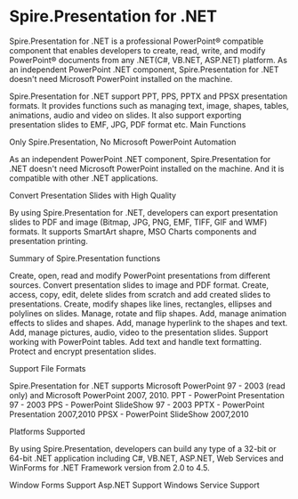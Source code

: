 Spire.Presentation for .NET
==================

Spire.Presentation for .NET is a professional PowerPoint® compatible component that enables developers to create, read, write, and modify PowerPoint® documents from any .NET(C#, VB.NET, ASP.NET) platform. As an independent PowerPoint .NET component, Spire.Presentation for .NET doesn't need Microsoft PowerPoint installed on the machine.

Spire.Presentation for .NET support PPT, PPS, PPTX and PPSX presentation formats. It provides functions such as managing text, image, shapes, tables, animations, audio and video on slides. It also support exporting presentation slides to EMF, JPG, PDF format etc.
Main Functions

Only Spire.Presentation, No Microsoft PowerPoint Automation

As an independent PowerPoint .NET component, Spire.Presentation for .NET doesn't need Microsoft PowerPoint installed on the machine. And it is compatible with other .NET applications.

Convert Presentation Slides with High Quality

By using Spire.Presentation for .NET, developers can export presentation slides to PDF and image (Bitmap, JPG, PNG, EMF, TIFF, GIF and WMF) formats. It supports SmartArt shapre, MSO Charts components and presentation printing.

Summary of Spire.Presentation functions

Create, open, read and modify PowerPoint presentations from different sources.
Convert presentation slides to image and PDF format.
Create, access, copy, edit, delete slides from scratch and add created slides to presentations.
Create, modify shapes like lines, rectangles, ellipses and polylines on slides.
Manage, rotate and flip shapes.
Add, manage animation effects to slides and shapes.
Add, manage hyperlink to the shapes and text.
Add, manage pictures, audio, video to the presentation slides.
Support working with PowerPoint tables.
Add text and handle text formatting.
Protect and encrypt presentation slides.

Support File Formats

Spire.Presentation for .NET supports Microsoft PowerPoint 97 - 2003 (read only) and Microsoft PowerPoint 2007, 2010.
PPT - PowerPoint Presentation 97 - 2003
PPS - PowerPoint SlideShow 97 - 2003
PPTX - PowerPoint Presentation 2007,2010
PPSX - PowerPoint SlideShow 2007,2010

Platforms Supported

By using Spire.Presentation, developers can build any type of a 32-bit or 64-bit .NET application including C#, VB.NET, ASP.NET, Web Services and WinForms for .NET Framework version from 2.0 to 4.5.

Window Forms Support
Asp.NET Support
Windows Service Support
